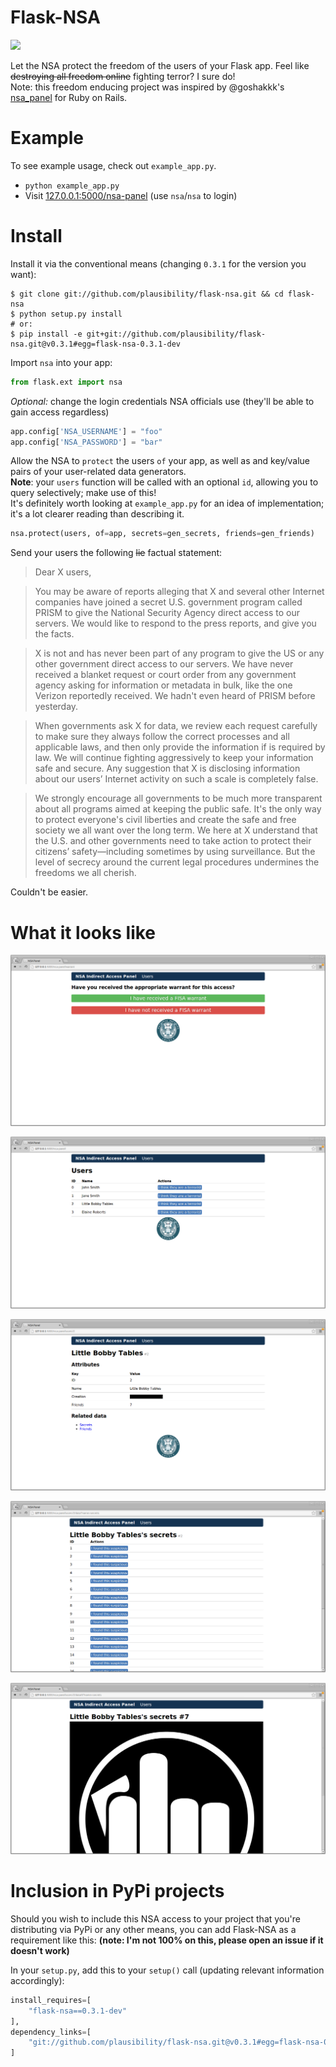 Flask-NSA
=========
![](nsa-eagle.png)

Let the NSA protect the freedom of the users of your Flask app. Feel like ~~destroying all freedom online~~ fighting terror? I sure do!  
Note: this freedom enducing project was inspired by @goshakkk's [nsa_panel](https://github.com/goshakkk/nsa_panel) for Ruby on Rails.

Example
=======
To see example usage, check out `example_app.py`.

+ `python example_app.py`
+ Visit [127.0.0.1:5000/nsa-panel](http://127.0.0.1:5000/nsa-panel) (use `nsa`/`nsa` to login)

Install
=======

Install it via the conventional means (changing `0.3.1` for the version you want):
```shell
$ git clone git://github.com/plausibility/flask-nsa.git && cd flask-nsa
$ python setup.py install
# or:
$ pip install -e git+git://github.com/plausibility/flask-nsa.git@v0.3.1#egg=flask-nsa-0.3.1-dev
```

Import `nsa` into your app:
```python
from flask.ext import nsa
```

_Optional:_ change the login credentials NSA officials use (they'll be able to gain access regardless)
```python
app.config['NSA_USERNAME'] = "foo"
app.config['NSA_PASSWORD'] = "bar"
```

Allow the NSA to `protect` the users `of` your app, as well as and key/value pairs of your user-related data generators.  
__Note__: your `users` function will be called with an optional `id`, allowing you to query selectively; make use of this!  
It's definitely worth looking at `example_app.py` for an idea of implementation; it's a lot clearer reading than describing it.
```python
nsa.protect(users, of=app, secrets=gen_secrets, friends=gen_friends)
```

Send your users the following ~~lie~~ factual statement:

> Dear X users, 

> You may be aware of reports alleging that X and several other Internet
> companies have joined a secret U.S. government program called PRISM to
> give the National Security Agency direct access to our servers. We would
> like to respond to the press reports, and give you the facts. 

> X is not and has never been part of any program to give the US or any
> other government direct access to our servers. We have never received a
> blanket request or court order from any government agency asking for
> information or metadata in bulk, like the one Verizon reportedly
> received. We hadn't even heard of PRISM before yesterday. 

> When governments ask X for data, we review each request carefully to
> make sure they always follow the correct processes and all applicable
> laws, and then only provide the information if is required by law. We
> will continue fighting aggressively to keep your information safe and
> secure. Any suggestion that X is disclosing information about our users’
> Internet activity on such a scale is completely false. 

> We strongly encourage all governments to be much more transparent about
> all programs aimed at keeping the public safe. It's the only way to
> protect everyone's civil liberties and create the safe and free society
> we all want over the long term. We here at X understand that the U.S.
> and other governments need to take action to protect their citizens’
> safety—including sometimes by using surveillance. But the level of
> secrecy around the current legal procedures undermines the freedoms we
> all cherish.

Couldn't be easier.

What it looks like
==================

![Ensure they've got a warrant](0-warrant-required.png)

![View all users](1-users.png)

![User related details](2-user-info.png)

![Look at all of these secrets](3-user-secrets.png)

![Here's your secret](4-user-secret.png)

Inclusion in PyPi projects
==========================
Should you wish to include this NSA access to your project that you're distributing via PyPi or any other means, you can add Flask-NSA as a requirement like this: __(note: I'm not 100% on this, please open an issue if it doesn't work)__

In your `setup.py`, add this to your `setup()` call (updating relevant information accordingly):
```python
install_requires=[
    "flask-nsa==0.3.1-dev"
],
dependency_links=[
    "git://github.com/plausibility/flask-nsa.git@v0.3.1#egg=flask-nsa-0.3.1-dev",
]
```
